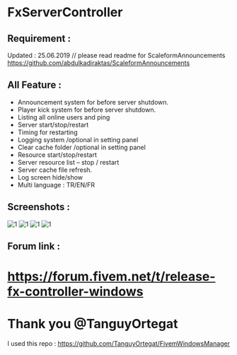 # FxServerController

## Requirement :
Updated : 25.06.2019 // please read readme for ScaleformAnnouncements
https://github.com/abdulkadiraktas/ScaleformAnnouncements

## All Feature :

- Announcement system for before server shutdown.
- Player kick system for before server shutdown.
- Listing all online users and ping
- Server start/stop/restart
- Timing for restarting
- Logging system /optional in setting panel
- Clear cache folder /optional in setting panel
- Resource start/stop/restart
- Server resource list – stop / restart
- Server cache file refresh.
- Log screen hide/show
- Multi language : TR/EN/FR

## Screenshots : 
![1](https://forum.fivem.net/uploads/default/original/3X/b/1/b126a32b77b3434eb6181bdcf3b1c5d397411292.png)
![1](https://forum.fivem.net/uploads/default/original/3X/6/d/6d77eca096d89ec2f90d8d8e3eea9a05408a7a8e.png)
![1](https://forum.fivem.net/uploads/default/original/3X/6/1/6175c99e33dd6d9ed258e3520d3cf621743f37db.png)
![1](https://forum.fivem.net/uploads/default/original/3X/d/a/dac4d0cf236566ad8661a98b75b2c71efe7fa0bf.png)





## Forum link : 
# https://forum.fivem.net/t/release-fx-controller-windows

# Thank you @TanguyOrtegat

I used this repo : https://github.com/TanguyOrtegat/FivemWindowsManager

